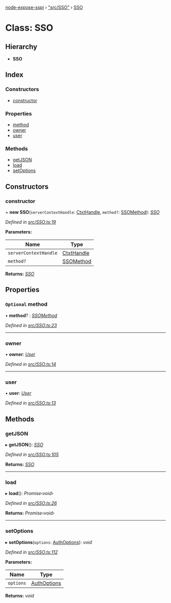 [node-expose-sspi](../README.md) › ["src/SSO"](../modules/_src_sso_.md) › [SSO](_src_sso_.sso.md)

# Class: SSO

## Hierarchy

* **SSO**

## Index

### Constructors

* [constructor](_src_sso_.sso.md#constructor)

### Properties

* [method](_src_sso_.sso.md#optional-method)
* [owner](_src_sso_.sso.md#owner)
* [user](_src_sso_.sso.md#user)

### Methods

* [getJSON](_src_sso_.sso.md#getjson)
* [load](_src_sso_.sso.md#load)
* [setOptions](_src_sso_.sso.md#setoptions)

## Constructors

###  constructor

\+ **new SSO**(`serverContextHandle`: [CtxtHandle](../interfaces/_lib_sspi_d_.ctxthandle.md), `method?`: [SSOMethod](../modules/_src_sso_.md#ssomethod)): *[SSO](_src_sso_.sso.md)*

*Defined in [src/SSO.ts:19](https://github.com/jlguenego/node-expose-sspi/blob/502a4fd/src/SSO.ts#L19)*

**Parameters:**

Name | Type |
------ | ------ |
`serverContextHandle` | [CtxtHandle](../interfaces/_lib_sspi_d_.ctxthandle.md) |
`method?` | [SSOMethod](../modules/_src_sso_.md#ssomethod) |

**Returns:** *[SSO](_src_sso_.sso.md)*

## Properties

### `Optional` method

• **method**? : *[SSOMethod](../modules/_src_sso_.md#ssomethod)*

*Defined in [src/SSO.ts:23](https://github.com/jlguenego/node-expose-sspi/blob/502a4fd/src/SSO.ts#L23)*

___

###  owner

• **owner**: *[User](../interfaces/_src_interfaces_.user.md)*

*Defined in [src/SSO.ts:14](https://github.com/jlguenego/node-expose-sspi/blob/502a4fd/src/SSO.ts#L14)*

___

###  user

• **user**: *[User](../interfaces/_src_interfaces_.user.md)*

*Defined in [src/SSO.ts:13](https://github.com/jlguenego/node-expose-sspi/blob/502a4fd/src/SSO.ts#L13)*

## Methods

###  getJSON

▸ **getJSON**(): *[SSO](_src_sso_.sso.md)*

*Defined in [src/SSO.ts:105](https://github.com/jlguenego/node-expose-sspi/blob/502a4fd/src/SSO.ts#L105)*

**Returns:** *[SSO](_src_sso_.sso.md)*

___

###  load

▸ **load**(): *Promise‹void›*

*Defined in [src/SSO.ts:26](https://github.com/jlguenego/node-expose-sspi/blob/502a4fd/src/SSO.ts#L26)*

**Returns:** *Promise‹void›*

___

###  setOptions

▸ **setOptions**(`options`: [AuthOptions](../interfaces/_src_interfaces_.authoptions.md)): *void*

*Defined in [src/SSO.ts:112](https://github.com/jlguenego/node-expose-sspi/blob/502a4fd/src/SSO.ts#L112)*

**Parameters:**

Name | Type |
------ | ------ |
`options` | [AuthOptions](../interfaces/_src_interfaces_.authoptions.md) |

**Returns:** *void*
